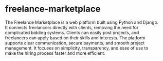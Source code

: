 # freelance-marketplace
The Freelance Marketplace is a web platform built using Python and Django. It connects freelancers directly with clients, removing the need for complicated bidding systems. Clients can easily post projects, and freelancers can apply based on their skills and interests. The platform supports clear communication, secure payments, and smooth project management. It focuses on simplicity, transparency, and ease of use to make the hiring process faster and more efficient.
